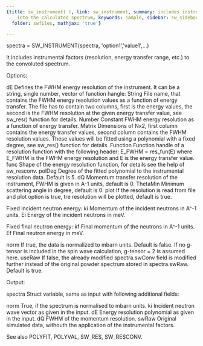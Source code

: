 ```yaml
---
{title: sw_instrument( ), link: sw_instrument, summary: includes instrumental factors
    into the calculated spectrum, keywords: sample, sidebar: sw_sidebar, permalink: sw_instrument.html,
  folder: swfiles, mathjax: 'true'}

---
```

 
spectra = SW_INSTRUMENT(spectra, 'option1','value1',...)
 
It includes instrumental factors (resolution, energy transfer range,
etc.) to the convoluted spectrum.
 
Options:
 
dE            Defines the FWHM energy resolution of the instrument. It
              can be a string, single number, vector of function hangle:
                String    File name, that contains the FWHM energy
                          resolution values as a function of energy
                          transfer. The file has to contain two columns,
                          first is the energy values, the second is the
                          FWHM resolution at the given energy transfer
                          value, see sw_res() function for details.
                Number    Constant FWHM energy resolution as a function
                          of energy transfer.
                Matrix    Dimensions of Nx2, first column contains the
                          energy transfer values, second column contains
                          the FWHM resolution values. These values will
                          be fitted using a polynomial with a fixed
                          degree, see sw_res() function for details.
                Function  Function handle of a resolution function
                          with the following header:
                              E_FWHM = res_fun(E)
                          where E_FWHM is the FWHM energy resolution and
                          E is the energy transfer value.
func          Shape of the energy resolution function, for details see
              the help of sw_resconv.
polDeg        Degree of the fitted polynomial to the instrumental
              resolution data. Default is 5.
dQ            Momentum transfer resolution of the instrument, FWHM is
              given in A-1 units, default is 0.
ThetaMin      Minimum scattering angle in degree, default is 0.
plot          If the resolution is read from file and plot option is
              true, tre resolution will be plotted, default is true.
 
Fixed incident neutron energy:
ki            Momentum of the incident neutrons in A^-1 units.
Ei            Energy of the incident neutrons in meV.
 
Fixed final neutron energy:
kf            Final momentum of the neutrons in A^-1 units.
Ef            Final neutron energy in meV.
 
norm          If true, the data is normalized to mbarn units. Default is
              false. If no g-tensor is included in the spin wave
              calculation, g-tensor = 2 is assumed here.
useRaw        If false, the already modified spectra.swConv field is
              modified further instead of the original powder spectrum
              stored in spectra.swRaw. Default is true.
 
Output:
 
spectra       Struct variable, same as input with following additional
              fields:
 
norm          True, if the spectrum is normalised to mbarn units.
ki            Incident neutron wave vector as given in the input.
dE            Energy resolution polynomial as given in the input.
dQ            FWHM of the momentum resolution.
swRaw         Original simulated data, withouth the application of the
              instrumental factors.
 
 
See also POLYFIT, POLYVAL, SW_RES, SW_RESCONV.
 

